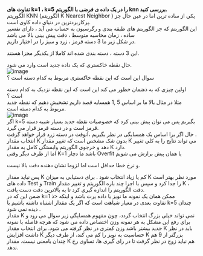 **تفاوت های k=1 ، k=5 را در یک داده ی فرضی با الگوریتم knn بررسی کنید.**<br>
الگوریتم KNN  (الگوریتم K Nearest Neighbor ) یکی از ساده ترین اما در عین حال جز پرکاربردترین  در دنیای داده کاوی است.<br>
این الگوریتم که جز الگوریتم های طبقه بندی و رگرسیون به حساب می آید ، دارای تفسیر ساده ، زمان محاسبه متوسط ، دقت پیش بینی بالا می باشد <br>
در شکل زیر ما 3 دسته قرمز ، زرد و سبز را در اختیار داریم.

این 3 دسته ، دسته بندی شده اند کاملا از یکدیگر مجزا هستند.

حال نقطه خاکستری که یک داده جدید است وارد می شود.<br>
![image](https://user-images.githubusercontent.com/94124607/146242790-25f84dea-408f-4afa-9282-5abc7596607d.png)<br>
سوال این است که این نقطه خاکستری مربوط به کدام دسته است ؟

اولین چیزی که به ذهنمان خطور می کند این است که این نقطه نزدیک به کدام دسته است ؟<br>
مثلا در مثال بالا ما بر اساس 5 ,1 همسایه قصد داریم تشخیش دهیم که نقطه جدید مربوط به کدام دسته است.<br>
![image](https://user-images.githubusercontent.com/94124607/146243109-c781a213-40c2-4077-a2f4-70ab5bd19135.png)<br>
اگر k=5 بگبربم پس می توان پیش بینی کرد که خصوصیات نقطه جدید بسیار شبیه دسته قرمز است و در دسته قرمز قرار می گیرد.<br>
حال اگر برا اساس یک همسایگی در نظر بگیریم ،آنوقت در دسته زرد قرار خواهد گرفت .
<br>
انتخاب مقدار K
بدون شک مشخص است که تغییر مقدار K می تواند نتایج را به کلی تغییر دهد و خرجوی الگوریتم وابستگی کامل به مقدار K دارد.<br>
اما از طرف دیگر وقتی K=1 باشد ما دچار Overfit یا همان پیش برازش می شویم

و نرخ خطا حداقل است اما لزوما نشان دهنده دقت بالا نیست.

پس نباید مقدار K کم یا زیاد انتخاب شود . برای دستیابی به میزان K مورد نظر بهتر است داده های Test  و Train را جدا کرد و سپس با اجرا چند باره الگوریتم و تغییر مقدار K ، دقت الگوریتم را اندازه گیری کرد تا به بالاترین دقت دست یافت.<br>
ضمن این که در k=1 ممکن همان یک نمونه ما نویز یا داده پرت باشد و اینکه <ذ<br>
تفاوت بعدی در معیار شباهت است که اگر یک مقدار اشتباه داشته باشیم با k=5 چندان دیده نمی شود .
<br>
مقدار K نمی تواند خیلی بزرگ انتخاب گردد، چون مفهوم همسایگی زیر سوال می رود و برای رفع این مشکل به هر نمونه وزن اختصاص داده می شود که هرچه فاصله با نمونه جدید بیشتر باشد وزن کمتری در نظر گرفته می شود.
برای انتخاب مقدار K باید در نظر داشت افزایش K حساسیت به نویز را کم می کند،
از طرف دیگر K بزرگتر از 9 هم چندان بامعنی نیست. مقدار K هم نباید زوج در نظر گرفت تا در رای گیری ها، تساوی رخ ندهد.<br>


